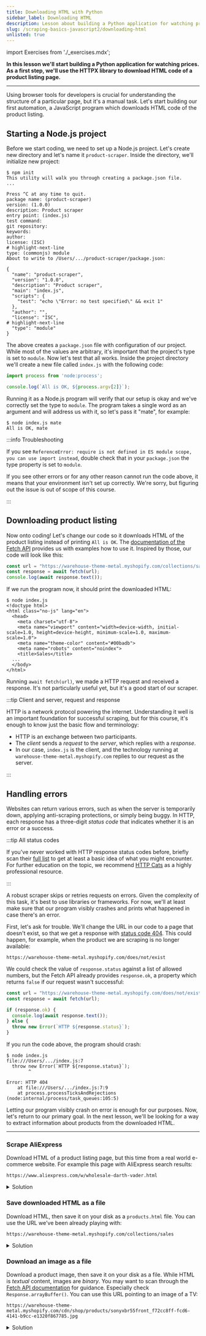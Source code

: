```yaml
---
title: Downloading HTML with Python
sidebar_label: Downloading HTML
description: Lesson about building a Python application for watching prices. Using the HTTPX library to download HTML code of a product listing page.
slug: /scraping-basics-javascript2/downloading-html
unlisted: true
---
```


import Exercises from './_exercises.mdx';

**In this lesson we'll start building a Python application for watching prices. As a first step, we'll use the HTTPX library to download HTML code of a product listing page.**

---

Using browser tools for developers is crucial for understanding the structure of a particular page, but it's a manual task. Let's start building our first automation, a JavaScript program which downloads HTML code of the product listing.

## Starting a Node.js project

Before we start coding, we need to set up a Node.js project. Let's create new directory and let's name it `product-scraper`. Inside the directory, we'll initialize new project:

```text
$ npm init
This utility will walk you through creating a package.json file.
...

Press ^C at any time to quit.
package name: (product-scraper)
version: (1.0.0)
description: Product scraper
entry point: (index.js)
test command:
git repository:
keywords:
author:
license: (ISC)
# highlight-next-line
type: (commonjs) module
About to write to /Users/.../product-scraper/package.json:

{
  "name": "product-scraper",
  "version": "1.0.0",
  "description": "Product scraper",
  "main": "index.js",
  "scripts": {
    "test": "echo \"Error: no test specified\" && exit 1"
  },
  "author": "",
  "license": "ISC",
# highlight-next-line
  "type": "module"
}
```

The above creates a `package.json` file with configuration of our project. While most of the values are arbitrary, it's important that the project's type is set to `module`. Now let's test that all works. Inside the project directory we'll create a new file called `index.js` with the following code:

```js
import process from 'node:process';

console.log(`All is OK, ${process.argv[2]}`);
```

Running it as a Node.js program will verify that our setup is okay and we've correctly set the type to `module`. The program takes a single word as an argument and will address us with it, so let's pass it "mate", for example:

```text
$ node index.js mate
All is OK, mate
```

:::info Troubleshooting

If you see `ReferenceError: require is not defined in ES module scope, you can use import instead`, double check that in your `package.json` the type property is set to `module`.

If you see other errors or for any other reason cannot run the code above, it means that your environment isn't set up correctly. We're sorry, but figuring out the issue is out of scope of this course.

:::

## Downloading product listing

Now onto coding! Let's change our code so it downloads HTML of the product listing instead of printing `All is OK`. The [documentation of the Fetch API](https://developer.mozilla.org/en-US/docs/Web/API/Fetch_API/Using_Fetch) provides us with examples how to use it. Inspired by those, our code will look like this:

```js
const url = "https://warehouse-theme-metal.myshopify.com/collections/sales";
const response = await fetch(url);
console.log(await response.text());
```

If we run the program now, it should print the downloaded HTML:

```text
$ node index.js
<!doctype html>
<html class="no-js" lang="en">
  <head>
    <meta charset="utf-8">
    <meta name="viewport" content="width=device-width, initial-scale=1.0, height=device-height, minimum-scale=1.0, maximum-scale=1.0">
    <meta name="theme-color" content="#00badb">
    <meta name="robots" content="noindex">
    <title>Sales</title>
  ...
  </body>
</html>
```

Running `await fetch(url)`, we made a HTTP request and received a response. It's not particularly useful yet, but it's a good start of our scraper.

:::tip Client and server, request and response

HTTP is a network protocol powering the internet. Understanding it well is an important foundation for successful scraping, but for this course, it's enough to know just the basic flow and terminology:

- HTTP is an exchange between two participants.
- The _client_ sends a _request_ to the _server_, which replies with a _response_.
- In our case, `index.js` is the client, and the technology running at `warehouse-theme-metal.myshopify.com` replies to our request as the server.

:::

## Handling errors

Websites can return various errors, such as when the server is temporarily down, applying anti-scraping protections, or simply being buggy. In HTTP, each response has a three-digit _status code_ that indicates whether it is an error or a success.

:::tip All status codes

If you've never worked with HTTP response status codes before, briefly scan their [full list](https://developer.mozilla.org/en-US/docs/Web/HTTP/Status) to get at least a basic idea of what you might encounter. For further education on the topic, we recommend [HTTP Cats](https://http.cat/) as a highly professional resource.

:::

A robust scraper skips or retries requests on errors. Given the complexity of this task, it's best to use libraries or frameworks. For now, we'll at least make sure that our program visibly crashes and prints what happened in case there's an error.

First, let's ask for trouble. We'll change the URL in our code to a page that doesn't exist, so that we get a response with [status code 404](https://developer.mozilla.org/en-US/docs/Web/HTTP/Status/404). This could happen, for example, when the product we are scraping is no longer available:

```text
https://warehouse-theme-metal.myshopify.com/does/not/exist
```

We could check the value of `response.status` against a list of allowed numbers, but the Fetch API already provides `response.ok`, a property which returns `false` if our request wasn't successful:

```js
const url = "https://warehouse-theme-metal.myshopify.com/does/not/exist";
const response = await fetch(url);

if (response.ok) {
  console.log(await response.text());
} else {
  throw new Error(`HTTP ${response.status}`);
}
```

If you run the code above, the program should crash:

```text
$ node index.js
file:///Users/.../index.js:7
  throw new Error(`HTTP ${response.status}`);
        ^

Error: HTTP 404
    at file:///Users/.../index.js:7:9
    at process.processTicksAndRejections (node:internal/process/task_queues:105:5)
```

Letting our program visibly crash on error is enough for our purposes. Now, let's return to our primary goal. In the next lesson, we'll be looking for a way to extract information about products from the downloaded HTML.

---

<Exercises />

### Scrape AliExpress

Download HTML of a product listing page, but this time from a real world e-commerce website. For example this page with AliExpress search results:

```text
https://www.aliexpress.com/w/wholesale-darth-vader.html
```

<details>
  <summary>Solution</summary>

  ```js
  const url = "https://www.aliexpress.com/w/wholesale-darth-vader.html";
  const response = await fetch(url);

  if (response.ok) {
    console.log(await response.text());
  } else {
    throw new Error(`HTTP ${response.status}`);
  }
  ```

</details>

### Save downloaded HTML as a file

Download HTML, then save it on your disk as a `products.html` file. You can use the URL we've been already playing with:

```text
https://warehouse-theme-metal.myshopify.com/collections/sales
```

<details>
  <summary>Solution</summary>

  Right in your Terminal or Command Prompt, you can create files by _redirecting output_ of command line programs:

  ```text
  node index.js > products.html
  ```

  If you want to use Node.js instead, it offers several ways how to create files. The solution below uses the [Promises API](https://nodejs.org/api/fs.html#promises-api):

  ```js
  import { writeFile } from 'node:fs/promises';

  const url = "https://warehouse-theme-metal.myshopify.com/collections/sales";
  const response = await fetch(url);

  if (response.ok) {
    const html = await response.text();
    await writeFile('products.html', html);
  } else {
    throw new Error(`HTTP ${response.status}`);
  }
  ```

</details>

### Download an image as a file

Download a product image, then save it on your disk as a file. While HTML is _textual_ content, images are _binary_. You may want to scan through the [Fetch API documentation](https://developer.mozilla.org/en-US/docs/Web/API/Fetch_API/Using_Fetch#reading_the_response_body) for guidance. Especially check `Response.arrayBuffer()`. You can use this URL pointing to an image of a TV:

```text
https://warehouse-theme-metal.myshopify.com/cdn/shop/products/sonyxbr55front_f72cc8ff-fcd6-4141-b9cc-e1320f867785.jpg
```

<details>
  <summary>Solution</summary>

  Node.js offers several ways how to create files. The solution below uses [Promises API](https://nodejs.org/api/fs.html#promises-api):

  ```js
  import { writeFile } from 'node:fs/promises';

  const url = "https://warehouse-theme-metal.myshopify.com/cdn/shop/products/sonyxbr55front_f72cc8ff-fcd6-4141-b9cc-e1320f867785.jpg";
  const response = await fetch(url);

  if (response.ok) {
    const buffer = Buffer.from(await response.arrayBuffer());
    await writeFile('tv.jpg', buffer);
  } else {
    throw new Error(`HTTP ${response.status}`);
  }
  ```

</details>
